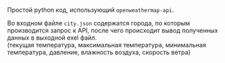 Простой python код, использующий `openweathermap-api`.  

Во входном файле `city.json` содержатся города, по которым производится запрос к API, после чего происходит вывод полученных данных в выходной exel файл.  
(текущая температура, максимальная температура, минимальная температура, давление, влажность воздуха, скорость ветра)  
